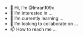 - 👋 Hi, I’m @Imran109x
- 👀 I’m interested in ...
- 🌱 I’m currently learning ...
- 💞️ I’m looking to collaborate on ...
- 📫 How to reach me ...

<!---
Imran109x/Imran109x is a ✨ special ✨ repository because its `README.md` (this file) appears on your GitHub profile.
You can click the Preview link to take a look at your changes.
--->

